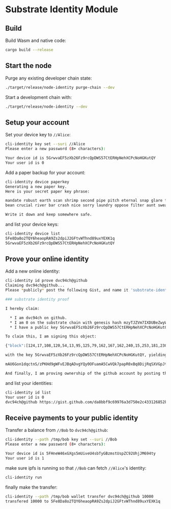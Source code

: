 # Substrate Identity Module

## Build

Build Wasm and native code:

```bash
cargo build --release
```

## Start the node

Purge any existing developer chain state:

```bash
./target/release/node-identity purge-chain --dev
```

Start a development chain with:

```bash
./target/release/node-identity --dev
```

## Setup your account

Set your device key to `//Alice`:

```bash
cli-identity key set --suri //Alice
Please enter a new password (8+ characters):

Your device id is 5GrwvaEF5zXb26Fz9rcQpDWS57CtERHpNehXCPcNoHGKutQY
Your user id is 0
```

Add a paper backup for your account:

```bash
cli-identity device paperkey
Generating a new paper key.
Here is your secret paper key phrase:

mandate robust earth scan shrimp second pipe pitch eternal snap glare tooth
bean crucial river bar crash nice sorry laundry oppose filter aunt swear

Write it down and keep somewhere safe.
```

and list your device keys:

```bash
cli-identity device list
5Fe8Da8o2TQY6heaopRA9Zs2dpiJ2GFtvWThnd89uxYEXK1q
5GrwvaEF5zXb26Fz9rcQpDWS57CtERHpNehXCPcNoHGKutQY
```

## Prove your online identity

Add a new online identity:

```bash
cli-identity id prove dvc94ch@github
Claiming dvc94ch@github...
Please *publicly* post the following Gist, and name it 'substrate-identity-proof.md'.

### substrate identity proof

I hereby claim:

  * I am dvc94ch on github.
  * I am 0 on the substrate chain with genesis hash mzyTJZVm7IXDUBeZwyWk6rG1YGIt8BQnNzrshKJCalYI.
  * I have a public key 5GrwvaEF5zXb26Fz9rcQpDWS57CtERHpNehXCPcNoHGKutQY valid at block with hash mfBFseDYNX31Poqei8A/9teYmxJIj4PFROoKLKEPaStE.

To claim this, I am signing this object:

{"block":[124,17,108,120,54,13,95,125,79,162,167,162,240,15,253,181,230,38,196,146,35,224,241,81,58,130,139,40,67,218,74,209],"body":{"Ownership":[{"Github":["dvc94ch"]}]},"ctime":1591448931056,"expire_in":18446744073709551615,"genesis":[207,36,201,101,89,187,33,112,212,5,230,112,201,105,58,172,109,88,24,139,124,5,9,205,206,187,33,40,144,154,149,130],"prev":null,"public":"5GrwvaEF5zXb26Fz9rcQpDWS57CtERHpNehXCPcNoHGKutQY","seqno":1,"uid":0}

with the key 5GrwvaEF5zXb26Fz9rcQpDWS57CtERHpNehXCPcNoHGKutQY, yielding the signature:

mAU6Gon1dqctnS/zPKHd9gWFvEJBqADvgYQy0OFuamA5CwVQk7papR0xBq8DijRqSXVGpJtNFmy7aYJk5cGLxv4c

And finally, I am proving ownership of the github account by posting this as a gist.
```

and list your identities:

```bash
cli-identity id list
Your user id is 0
dvc94ch@github https://gist.github.com/da8bbf9c69976a3d750e2c433126852b
```

## Receive payments to your public identity

Transfer a balance from `//Bob` to `dvc94ch@github`:
```bash
cli-identity --path /tmp/bob key set --suri //Bob
Please enter a new password (8+ characters):

Your device id is 5FHneW46xGXgs5mUiveU4sbTyGBzmstUspZC92UhjJM694ty
Your user id is 1
```

make sure ipfs is running so that `//Bob` can fetch `//Alice`'s identity:

```bash
cli-identity run
```

finally make the transfer:

```bash
cli-identity --path /tmp/bob wallet transfer dvc94ch@github 10000
transfered 10000 to 5Fe8Da8o2TQY6heaopRA9Zs2dpiJ2GFtvWThnd89uxYEXK1q
```
